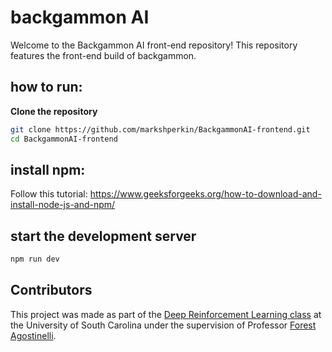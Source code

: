 # backgammon AI

Welcome to the Backgammon AI front-end repository! This repository features the front-end build of backgammon.

## how to run:
**Clone the repository**
   ```sh
   git clone https://github.com/markshperkin/BackgammonAI-frontend.git
   cd BackgammonAI-frontend
```
## install npm:
Follow this tutorial: https://www.geeksforgeeks.org/how-to-download-and-install-node-js-and-npm/
## start the development server
```sh
npm run dev
```

## Contributors
This project was made as part of the [Deep Reinforcement Learning class](https://cse.sc.edu/class/775) at the University of South Carolina under the supervision of Professor [Forest Agostinelli](https://cse.sc.edu/~foresta/).


